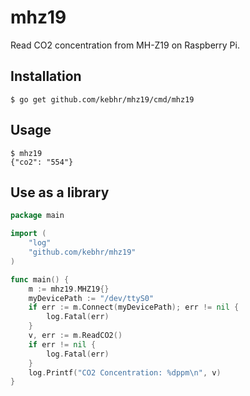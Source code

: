 # mhz19
Read CO2 concentration from MH-Z19 on Raspberry Pi.

## Installation
```shell script
$ go get github.com/kebhr/mhz19/cmd/mhz19
```

## Usage
```shell script
$ mhz19
{"co2": "554"}
```

## Use as a library
```go
package main

import (
	"log"
	"github.com/kebhr/mhz19"
)

func main() {
	m := mhz19.MHZ19{}
	myDevicePath := "/dev/ttyS0"
	if err := m.Connect(myDevicePath); err != nil {
		log.Fatal(err)
	}
	v, err := m.ReadCO2()
	if err != nil {
		log.Fatal(err)
	}
	log.Printf("CO2 Concentration: %dppm\n", v)
}
```
